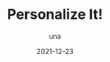 ---
author: una
date: 2021-12-23
permalink: false
publisher: css
tags:
  - css
  - user-experience
target_url: https://css-tricks.com/personalize-it/
title: Personalize It!
---